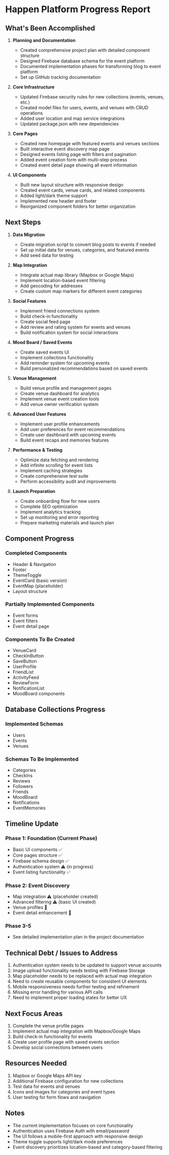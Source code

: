 # Happen Platform Progress Report

## What's Been Accomplished

1. **Planning and Documentation**
   - Created comprehensive project plan with detailed component structure
   - Designed Firebase database schema for the event platform
   - Documented implementation phases for transforming blog to event platform
   - Set up GitHub tracking documentation

2. **Core Infrastructure**
   - Updated Firebase security rules for new collections (events, venues, etc.)
   - Created model files for users, events, and venues with CRUD operations
   - Added user location and map service integrations
   - Updated package.json with new dependencies

3. **Core Pages**
   - Created new homepage with featured events and venues sections
   - Built interactive event discovery map page
   - Designed events listing page with filters and pagination
   - Added event creation form with multi-step process
   - Created event detail page showing all event information
   
4. **UI Components**
   - Built new layout structure with responsive design
   - Created event cards, venue cards, and related components
   - Added light/dark theme support
   - Implemented new header and footer
   - Reorganized component folders for better organization

## Next Steps

1. **Data Migration**
   - Create migration script to convert blog posts to events if needed
   - Set up initial data for venues, categories, and featured events
   - Add seed data for testing

2. **Map Integration**
   - Integrate actual map library (Mapbox or Google Maps)
   - Implement location-based event filtering
   - Add geocoding for addresses
   - Create custom map markers for different event categories

3. **Social Features**
   - Implement friend connections system
   - Build check-in functionality
   - Create social feed page
   - Add review and rating system for events and venues
   - Build notification system for social interactions

4. **Mood Board / Saved Events**
   - Create saved events UI
   - Implement collections functionality
   - Add reminder system for upcoming events
   - Build personalized recommendations based on saved events

5. **Venue Management**
   - Build venue profile and management pages
   - Create venue dashboard for analytics
   - Implement venue event creation tools
   - Add venue owner verification system

6. **Advanced User Features**
   - Implement user profile enhancements
   - Add user preferences for event recommendations
   - Create user dashboard with upcoming events
   - Build event recaps and memories features

7. **Performance & Testing**
   - Optimize data fetching and rendering
   - Add infinite scrolling for event lists
   - Implement caching strategies
   - Create comprehensive test suite
   - Perform accessibility audit and improvements

8. **Launch Preparation**
   - Create onboarding flow for new users
   - Complete SEO optimization
   - Implement analytics tracking
   - Set up monitoring and error reporting
   - Prepare marketing materials and launch plan

## Component Progress

### Completed Components
- Header & Navigation
- Footer
- ThemeToggle
- EventCard (basic version)
- EventMap (placeholder)
- Layout structure

### Partially Implemented Components
- Event forms
- Event filters
- Event detail page

### Components To Be Created
- VenueCard
- CheckInButton
- SaveButton
- UserProfile
- FriendList
- ActivityFeed
- ReviewForm
- NotificationList
- MoodBoard components

## Database Collections Progress

### Implemented Schemas
- Users
- Events
- Venues

### Schemas To Be Implemented
- Categories
- CheckIns
- Reviews
- Followers
- Friends
- MoodBoard
- Notifications
- EventMemories

## Timeline Update

### Phase 1: Foundation (Current Phase)
- Basic UI components ✅
- Core pages structure ✅
- Firebase schema design ✅
- Authentication system ⚠️ (in progress)
- Event listing functionality ✅

### Phase 2: Event Discovery
- Map integration ⚠️ (placeholder created)
- Advanced filtering ⚠️ (basic UI created)
- Venue profiles 🔲
- Event detail enhancement 🔲

### Phase 3-5
- See detailed implementation plan in the project documentation

## Technical Debt / Issues to Address

1. Authentication system needs to be updated to support venue accounts
2. Image upload functionality needs testing with Firebase Storage
3. Map placeholder needs to be replaced with actual map integration
4. Need to create reusable components for consistent UI elements
5. Mobile responsiveness needs further testing and refinement
6. Missing error handling for various API calls
7. Need to implement proper loading states for better UX

## Next Focus Areas

1. Complete the venue profile pages
2. Implement actual map integration with Mapbox/Google Maps
3. Build check-in functionality for events
4. Create user profile page with saved events section
5. Develop social connections between users

## Resources Needed

1. Mapbox or Google Maps API key
2. Additional Firebase configuration for new collections
3. Test data for events and venues
4. Icons and images for categories and event types
5. User testing for form flows and navigation

## Notes

- The current implementation focuses on core functionality
- Authentication uses Firebase Auth with email/password
- The UI follows a mobile-first approach with responsive design
- Theme toggle supports light/dark mode preferences
- Event discovery prioritizes location-based and category-based filtering
